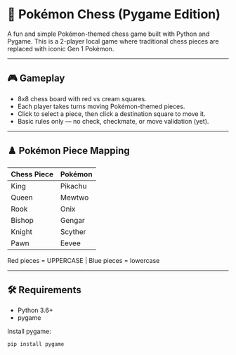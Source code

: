 # 🧠 Pokémon Chess (Pygame Edition)

A fun and simple Pokémon-themed chess game built with Python and Pygame. This is a 2-player local game where traditional chess pieces are replaced with iconic Gen 1 Pokémon.

---

## 🎮 Gameplay

- 8x8 chess board with red vs cream squares.
- Each player takes turns moving Pokémon-themed pieces.
- Click to select a piece, then click a destination square to move it.
- Basic rules only — no check, checkmate, or move validation (yet).

---

## ♟️ Pokémon Piece Mapping

| Chess Piece | Pokémon  |
|-------------|----------|
| King        | Pikachu  |
| Queen       | Mewtwo   |
| Rook        | Onix     |
| Bishop      | Gengar   |
| Knight      | Scyther  |
| Pawn        | Eevee    |

Red pieces = UPPERCASE | Blue pieces = lowercase

---

## 🛠️ Requirements

- Python 3.6+
- pygame

Install pygame:

```bash
pip install pygame
